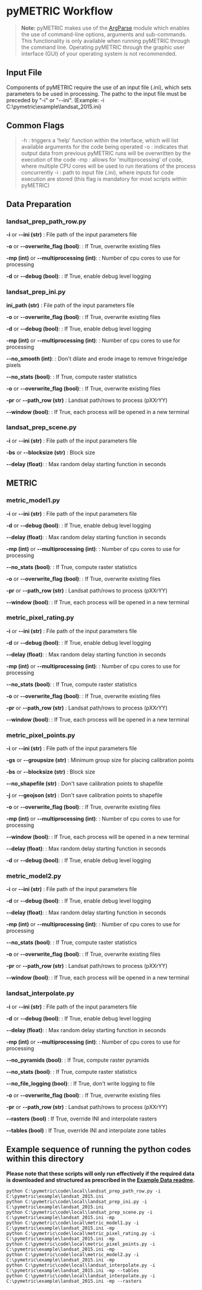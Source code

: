 pyMETRIC Workflow
=================

>**Note:** 
>pyMETRIC makes use of the [ArgParse](https://docs.python.org/3/library/argparse.html) module which enables the use of command-line options, arguments and sub-commands.  This functionality is only available when running pyMETRIC through the command line.  Operating pyMETRIC through the graphic user interface (GUI) of your operating system is not recommended.

Input File
-------------
Components of pyMETRIC require the use of an input file (.ini), which sets parameters to be used in processing.  The pathc to the input file must be preceded by "-i" or "--ini".  (Example: -i C:\pymetric\example\landsat_2015.ini)

 
Common Flags
-------------
> -h : triggers a 'help' function within the interface, which will list available arguments for the code being operated 
> -o : indicates that output data from previous pyMETRIC runs will be overwritten by the execution of the code
> -mp : allows for 'multiprocessing' of code, where multiple CPU cores will be used to run iterations of the process concurrently
> -i : path to input file (.ini), where inputs for code execution are stored (this flag is mandatory for most scripts within pyMETRIC)


Data Preparation
-------------
### landsat_prep_path_row.py
**-i** or **-\-ini (str)**
:   File path of the input parameters file

**-o** or **-\-overwrite_flag (bool)**: 
:   If True, overwrite existing files

**-mp (int)** or **-\-multiprocessing (int)**: 
:   Number of cpu cores to use for processing

**-d** or **-\-debug (bool)**:
:   If True, enable debug level logging

### landsat_prep_ini.py
**ini_path (str)**
:   File path of the input parameters file

**-o** or **-\-overwrite_flag (bool)**: 
:   If True, overwrite existing files

**-d** or **-\-debug (bool)**:
:   If True, enable debug level logging

**-mp (int)** or **-\-multiprocessing (int)**: 
:   Number of cpu cores to use for processing

**-\-no_smooth (int)**: 
:   Don't dilate and erode image to remove fringe/edge pixels

**-\-no_stats (bool)**: 
:   If True, compute raster statistics

**-o** or **-\-overwrite_flag (bool)**: 
:   If True, overwrite existing files

**-pr** or **-\-path_row (str)**
:   Landsat path/rows to process (pXXrYY)

**-\-window (bool)**: 
:   If True, each process will be opened in a new terminal

### landsat_prep_scene.py
**-i** or **-\-ini (str)**
:   File path of the input parameters file

**-bs** or **-\-blocksize (str)**
:   Block size

**-\-delay (float)**: 
:   Max random delay starting function in seconds


METRIC
-------------
### metric_model1.py
**-i** or **-\-ini (str)**
:   File path of the input parameters file

**-d** or **-\-debug (bool)**:
:   If True, enable debug level logging

**-\-delay (float)**: 
:   Max random delay starting function in seconds

**-mp (int)** or **-\-multiprocessing (int)**: 
:   Number of cpu cores to use for processing

**-\-no_stats (bool)**: 
:   If True, compute raster statistics

**-o** or **-\-overwrite_flag (bool)**: 
:   If True, overwrite existing files

**-pr** or **-\-path_row (str)**
:   Landsat path/rows to process (pXXrYY)

**-\-window (bool)**: 
:   If True, each process will be opened in a new terminal

### metric_pixel_rating.py
**-i** or **-\-ini (str)**
:   File path of the input parameters file

**-d** or **-\-debug (bool)**:
:   If True, enable debug level logging

**-\-delay (float)**: 
:   Max random delay starting function in seconds

**-mp (int)** or **-\-multiprocessing (int)**: 
:   Number of cpu cores to use for processing

**-\-no_stats (bool)**: 
:   If True, compute raster statistics

**-o** or **-\-overwrite_flag (bool)**: 
:   If True, overwrite existing files

**-pr** or **-\-path_row (str)**
:   Landsat path/rows to process (pXXrYY)

**-\-window (bool)**: 
:   If True, each process will be opened in a new terminal

### metric_pixel_points.py
**-i** or **-\-ini (str)**
:   File path of the input parameters file

**-gs** or **-\-groupsize (str)**
:   Minimum group size for placing calibration points

**-bs** or **-\-blocksize (str)**
:   Block size

**-\-no_shapefile (str)**
:   Don't save calibration points to shapefile

**-j** or **-\-geojson (str)**
:   Don't save calibration points to shapefile

**-o** or **-\-overwrite_flag (bool)**: 
:   If True, overwrite existing files

**-mp (int)** or **-\-multiprocessing (int)**: 
:   Number of cpu cores to use for processing

**-\-window (bool)**: 
:   If True, each process will be opened in a new terminal

**-\-delay (float)**: 
:   Max random delay starting function in seconds

**-d** or **-\-debug (bool)**:
:   If True, enable debug level logging

### metric_model2.py
**-i** or **-\-ini (str)**
:   File path of the input parameters file

**-d** or **-\-debug (bool)**:
:   If True, enable debug level logging

**-\-delay (float)**: 
:   Max random delay starting function in seconds

**-mp (int)** or **-\-multiprocessing (int)**: 
:   Number of cpu cores to use for processing

**-\-no_stats (bool)**: 
:   If True, compute raster statistics

**-o** or **-\-overwrite_flag (bool)**: 
:   If True, overwrite existing files

**-pr** or **-\-path_row (str)**
:   Landsat path/rows to process (pXXrYY)

**-\-window (bool)**: 
:   If True, each process will be opened in a new terminal

### landsat_interpolate.py
**-i** or **-\-ini (str)**
:   File path of the input parameters file

**-d** or **-\-debug (bool)**:
:   If True, enable debug level logging

**-\-delay (float)**: 
:   Max random delay starting function in seconds

**-mp (int)** or **-\-multiprocessing (int)**: 
:   Number of cpu cores to use for processing

**-\-no_pyramids (bool)**: 
:   If True, compute raster pyramids

**-\-no_stats (bool)**: 
:   If True, compute raster statistics

**-\-no_file_logging (bool)**: 
:   If True, don't write logging to file

**-o** or **-\-overwrite_flag (bool)**: 
:   If True, overwrite existing files

**-pr** or **-\-path_row (str)**
:   Landsat path/rows to process (pXXrYY)

**-\-rasters (bool)**
:   If True, override INI and interpolate rasters

**-\-tables (bool)**
:   If True, override INI and interpolate zone tables

## Example sequence of running the python codes within this directory
__Please note that these scripts will only run effectively if the required data is downloaded and structured as prescribed in the [Example Data readme](../../docs/EXAMPLE_DATA.md).__
```
python C:\pymetric\code\local\landsat_prep_path_row.py -i C:\pymetric\example\landsat_2015.ini
python C:\pymetric\code\local\landsat_prep_ini.py -i C:\pymetric\example\landsat_2015.ini
python C:\pymetric\code\local\landsat_prep_scene.py -i C:\pymetric\example\landsat_2015.ini -mp
python C:\pymetric\code\local\metric_model1.py -i C:\pymetric\example\landsat_2015.ini -mp
python C:\pymetric\code\local\metric_pixel_rating.py -i C:\pymetric\example\landsat_2015.ini -mp
python C:\pymetric\code\local\metric_pixel_points.py -i C:\pymetric\example\landsat_2015.ini -mp
python C:\pymetric\code\local\metric_model2.py -i C:\pymetric\example\landsat_2015.ini -mp
python C:\pymetric\code\local\landsat_interpolate.py -i C:\pymetric\example\landsat_2015.ini -mp --tables
python C:\pymetric\code\local\landsat_interpolate.py -i C:\pymetric\example\landsat_2015.ini -mp --rasters
```
